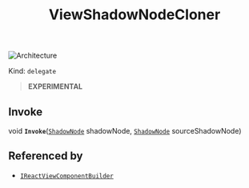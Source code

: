 ﻿---
id: ViewShadowNodeCloner
title: ViewShadowNodeCloner
---

![Architecture](https://img.shields.io/badge/architecture-new_only-blue)

Kind: `delegate`

> **EXPERIMENTAL**

## Invoke
void **`Invoke`**([`ShadowNode`](ShadowNode) shadowNode, [`ShadowNode`](ShadowNode) sourceShadowNode)

## Referenced by
- [`IReactViewComponentBuilder`](IReactViewComponentBuilder)


